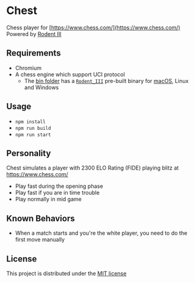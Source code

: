 # Chest

Chess player for [https://www.chess.com/](https://www.chess.com/)  
Powered by [Rodent III](https://github.com/nescitus/Rodent_III.git/)

## Requirements

- Chromium
- A chess engine which support UCI protocol
  - The [bin folder](bin) has a [`Rodent_III`](https://github.com/nescitus/Rodent_III) pre-built binary for [macOS](https://github.com/nescitus/Rodent_III/pull/80), Linux and Windows

## Usage

- `npm install`
- `npm run build`
- `npm run start`

## Personality

Chest simulates a player with 2300 ELO Rating (FIDE) playing blitz at https://www.chess.com/

- Play fast during the opening phase
- Play fast if you are in time trouble
- Play normally in mid game

## Known Behaviors

- When a match starts and you're the white player, you need to do the first move manually

## License

This project is distributed under the [MIT license](LICENSE)
